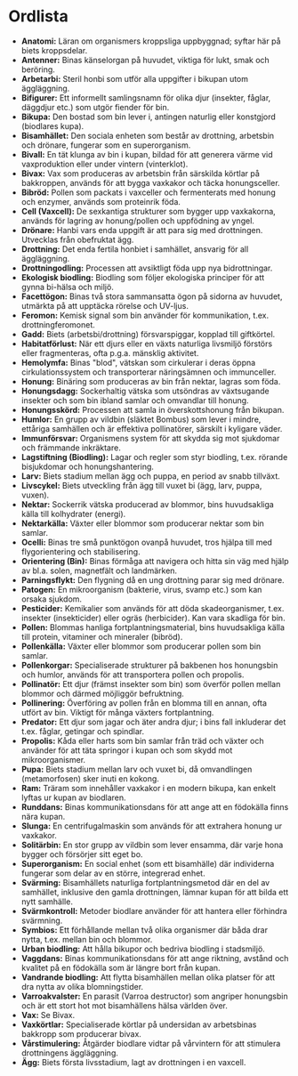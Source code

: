 
# Ordlista

* **Anatomi:** Läran om organismers kroppsliga uppbyggnad; syftar här på biets kroppsdelar.
* **Antenner:** Binas känselorgan på huvudet, viktiga för lukt, smak och beröring.
* **Arbetarbi:** Steril honbi som utför alla uppgifter i bikupan utom äggläggning.
* **Bifigurer:** Ett informellt samlingsnamn för olika djur (insekter, fåglar, däggdjur etc.) som utgör fiender för bin.
* **Bikupa:** Den bostad som bin lever i, antingen naturlig eller konstgjord (biodlares kupa).
* **Bisamhället:** Den sociala enheten som består av drottning, arbetsbin och drönare, fungerar som en superorganism.
* **Bivall:** En tät klunga av bin i kupan, bildad för att generera värme vid vaxproduktion eller under vintern (vinterklot).
* **Bivax:** Vax som produceras av arbetsbin från särskilda körtlar på bakkroppen, används för att bygga vaxkakor och täcka honungsceller.
* **Bibröd:** Pollen som packats i vaxceller och fermenterats med honung och enzymer, används som proteinrik föda.
* **Cell (Vaxcell):** De sexkantiga strukturer som bygger upp vaxkakorna, används för lagring av honung/pollen och uppfödning av yngel.
* **Drönare:** Hanbi vars enda uppgift är att para sig med drottningen. Utvecklas från obefruktat ägg.
* **Drottning:** Det enda fertila honbiet i samhället, ansvarig för all äggläggning.
* **Drottningodling:** Processen att avsiktligt föda upp nya bidrottningar.
* **Ekologisk biodling:** Biodling som följer ekologiska principer för att gynna bi-hälsa och miljö.
* **Facettögon:** Binas två stora sammansatta ögon på sidorna av huvudet, utmärkta på att upptäcka rörelse och UV-ljus.
* **Feromon:** Kemisk signal som bin använder för kommunikation, t.ex. drottningferomonet.
* **Gadd:** Biets (arbetsbi/drottning) försvarspiggar, kopplad till giftkörtel.
* **Habitatförlust:** När ett djurs eller en växts naturliga livsmiljö förstörs eller fragmenteras, ofta p.g.a. mänsklig aktivitet.
* **Hemolymfa:** Binas "blod", vätskan som cirkulerar i deras öppna cirkulationssystem och transporterar näringsämnen och immunceller.
* **Honung:** Binäring som produceras av bin från nektar, lagras som föda.
* **Honungsdagg:** Sockerhaltig vätska som utsöndras av växtsugande insekter och som bin ibland samlar och omvandlar till honung.
* **Honungsskörd:** Processen att samla in överskottshonung från bikupan.
* **Humlor:** En grupp av vildbin (släktet Bombus) som lever i mindre, ettåriga samhällen och är effektiva pollinatörer, särskilt i kyligare väder.
* **Immunförsvar:** Organismens system för att skydda sig mot sjukdomar och främmande inkräktare.
* **Lagstiftning (Biodling):** Lagar och regler som styr biodling, t.ex. rörande bisjukdomar och honungshantering.
* **Larv:** Biets stadium mellan ägg och puppa, en period av snabb tillväxt.
* **Livscykel:** Biets utveckling från ägg till vuxet bi (ägg, larv, puppa, vuxen).
* **Nektar:** Sockerrik vätska producerad av blommor, bins huvudsakliga källa till kolhydrater (energi).
* **Nektarkälla:** Växter eller blommor som producerar nektar som bin samlar.
* **Ocelli:** Binas tre små punktögon ovanpå huvudet, tros hjälpa till med flygorientering och stabilisering.
* **Orientering (Bin):** Binas förmåga att navigera och hitta sin väg med hjälp av bl.a. solen, magnetfält och landmärken.
* **Parningsflykt:** Den flygning då en ung drottning parar sig med drönare.
* **Patogen:** En mikroorganism (bakterie, virus, svamp etc.) som kan orsaka sjukdom.
* **Pesticider:** Kemikalier som används för att döda skadeorganismer, t.ex. insekter (insekticider) eller ogräs (herbicider). Kan vara skadliga för bin.
* **Pollen:** Blommas hanliga fortplantningsmaterial, bins huvudsakliga källa till protein, vitaminer och mineraler (bibröd).
* **Pollenkälla:** Växter eller blommor som producerar pollen som bin samlar.
* **Pollenkorgar:** Specialiserade strukturer på bakbenen hos honungsbin och humlor, används för att transportera pollen och propolis.
* **Pollinatör:** Ett djur (främst insekter som bin) som överför pollen mellan blommor och därmed möjliggör befruktning.
* **Pollinering:** Överföring av pollen från en blomma till en annan, ofta utfört av bin. Viktigt för många växters fortplantning.
* **Predator:** Ett djur som jagar och äter andra djur; i bins fall inkluderar det t.ex. fåglar, getingar och spindlar.
* **Propolis:** Kåda eller harts som bin samlar från träd och växter och använder för att täta springor i kupan och som skydd mot mikroorganismer.
* **Pupa:** Biets stadium mellan larv och vuxet bi, då omvandlingen (metamorfosen) sker inuti en kokong.
* **Ram:** Träram som innehåller vaxkakor i en modern bikupa, kan enkelt lyftas ur kupan av biodlaren.
* **Runddans:** Binas kommunikationsdans för att ange att en födokälla finns nära kupan.
* **Slunga:** En centrifugalmaskin som används för att extrahera honung ur vaxkakor.
* **Solitärbin:** En stor grupp av vildbin som lever ensamma, där varje hona bygger och försörjer sitt eget bo.
* **Superorganism:** En social enhet (som ett bisamhälle) där individerna fungerar som delar av en större, integrerad enhet.
* **Svärming:** Bisamhällets naturliga fortplantningsmetod där en del av samhället, inklusive den gamla drottningen, lämnar kupan för att bilda ett nytt samhälle.
* **Svärmkontroll:** Metoder biodlare använder för att hantera eller förhindra svärmning.
* **Symbios:** Ett förhållande mellan två olika organismer där båda drar nytta, t.ex. mellan bin och blommor.
* **Urban biodling:** Att hålla bikupor och bedriva biodling i stadsmiljö.
* **Vaggdans:** Binas kommunikationsdans för att ange riktning, avstånd och kvalitet på en födokälla som är längre bort från kupan.
* **Vandrande biodling:** Att flytta bisamhällen mellan olika platser för att dra nytta av olika blomningstider.
* **Varroakvalster:** En parasit (Varroa destructor) som angriper honungsbin och är ett stort hot mot bisamhällens hälsa världen över.
* **Vax:** Se Bivax.
* **Vaxkörtlar:** Specialiserade körtlar på undersidan av arbetsbinas bakkropp som producerar bivax.
* **Vårstimulering:** Åtgärder biodlare vidtar på vårvintern för att stimulera drottningens äggläggning.
* **Ägg:** Biets första livsstadium, lagt av drottningen i en vaxcell.
